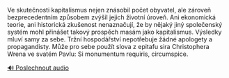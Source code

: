 
Ve skutečnosti kapitalismus nejen znásobil počet obyvatel, ale zároveň bezprecedentním způsobem zvýšil jejich životní úroveň. Ani ekonomická teorie, ani historická zkušenost nenaznačují, že by nějaký jiný společenský systém mohl přinášet takový prospěch masám jako kapitalismus. Výsledky mluví samy za sebe. Tržní hospodářství nepotřebuje žádné apologety a propagandisty. Může pro sebe použít slova z epitafu sira Christophera Wrena ve svatém Pavlu: Si monumentum requiris, circumspice.

[🔊 Poslechnout audio](/data/7-paragraphs/audio/chapter_166/para_008-Ve-skutenosti-kapitalismus-nejen-znsobil-poet-o.mp3)
